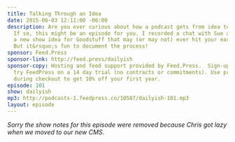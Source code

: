 ```yaml
---
title: Talking Through an Idea
date: 2015-06-03 12:11:00 -06:00
description: Are you ever curious about how a podcast gets from idea to your eardrums?
  If so, this might be an episode for you. I recorded a chat with Sue as we debate
  a new show idea for Goodstuff that may (or may not) ever hit your ears in the future.
  But it&rsquo;s fun to document the process!
sponsor: Feed.Press
sponsor-link: http://feed.press/dailyish
sponsor-copy: Hosting and feed support provided by Feed.Press.  Sign-up today and
  try FeedPress on a 14 day trial (no contracts or commitments). Use promo code "dailyish"
  during checkout to get 10% off your first year.
episode: 101
show: dailyish
mp3: http://podcasts-1.feedpress.co/10587/dailyish-101.mp3
layout: episode
---
```


<em>Sorry the show notes for this episode were removed because Chris got lazy when we moved to our new CMS</em>.
